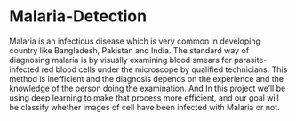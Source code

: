 # Malaria-Detection
Malaria is an infectious disease which is very common in developing country like Bangladesh, Pakistan and India. The standard way of diagnosing malaria is by visually examining blood smears for parasite-infected red blood cells under the microscope by qualified technicians. This method is inefficient and the diagnosis depends on the experience and the knowledge of the person doing the examination. And In this project we’ll be using deep learning to make that process more efficient, and our goal will be classify whether images of cell have been infected with Malaria or not.
